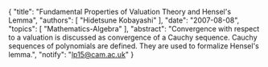 {
    "title": "Fundamental Properties of Valuation Theory and Hensel's Lemma",
    "authors": [
        "Hidetsune Kobayashi"
    ],
    "date": "2007-08-08",
    "topics": [
        "Mathematics-Algebra"
    ],
    "abstract": "Convergence with respect to a valuation is discussed as convergence of a Cauchy sequence. Cauchy sequences of polynomials are defined. They are used to formalize Hensel's lemma.",
    "notify": "lp15@cam.ac.uk"
}